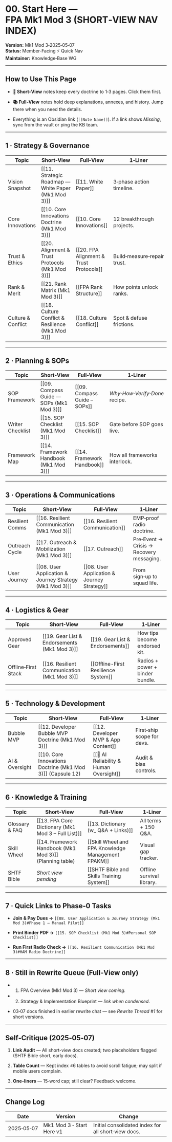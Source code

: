 

# 00. Start Here — FPA Mk1 Mod 3 (SHORT‑VIEW NAV INDEX)


**Version:** Mk1 Mod 3‑2025‑05‑07  
**Status:** Member‑Facing ⚡ Quick Nav  
**Maintainer:** Knowledge‑Base WG

---

## How to Use This Page

- **📄 Short‑View** notes keep every doctrine to 1‑3 pages. Click them first.
    
- **📚 Full‑View** notes hold deep explanations, annexes, and history. Jump there when you need the details.
    
- Everything is an Obsidian link (`[[Note Name]]`). If a link shows _Missing_, sync from the vault or ping the KB team.
    

---

## 1 · Strategy & Governance

|Topic|Short‑View|Full‑View|1‑Liner|
|---|---|---|---|
|Vision Snapshot|[[11. Strategic Roadmap — White Paper (Mk1 Mod 3)]]|[[11. White Paper]]|3‑phase action timeline.|
|Core Innovations|[[10. Core Innovations Doctrine (Mk1 Mod 3)]]|[[10. Core Innovations]]|12 breakthrough projects.|
|Trust & Ethics|[[20. Alignment & Trust Protocols (Mk1 Mod 3)]]|[[20. FPA Alignment & Trust Protocols]]|Build‑measure‑repair trust.|
|Rank & Merit|[[21. Rank Matrix (Mk1 Mod 3)]]|[[FPA Rank Structure]]|How points unlock ranks.|
|Culture & Conflict|[[18. Culture Conflict & Resilience (Mk1 Mod 3)]]|[[18. Culture Conflict]]|Spot & defuse frictions.|

---

## 2 · Planning & SOPs

|Topic|Short‑View|Full‑View|1‑Liner|
|---|---|---|---|
|SOP Framework|[[09. Compass Guide — SOPs (Mk1 Mod 3)]]|[[09. Compass Guide – SOPs]]|_Why‑How‑Verify‑Done_ recipe.|
|Writer Checklist|[[15. SOP Checklist (Mk1 Mod 3)]]|[[15. SOP Checklist]]|Gate before SOP goes live.|
|Framework Map|[[14. Framework Handbook (Mk1 Mod 3)]]|[[14. Framework Handbook]]|How all frameworks interlock.|

---

## 3 · Operations & Communications

|Topic|Short‑View|Full‑View|1‑Liner|
|---|---|---|---|
|Resilient Comms|[[16. Resilient Communication (Mk1 Mod 3)]]|[[16. Resilient Communication]]|EMP‑proof radio doctrine.|
|Outreach Cycle|[[17. Outreach & Mobilization (Mk1 Mod 3)]]|[[17. Outreach]]|Pre‑Event → Crisis → Recovery messaging.|
|User Journey|[[08. User Application & Journey Strategy (Mk1 Mod 3)]]|[[08. User Application & Journey Strategy]]|From sign‑up to squad life.|

---

## 4 · Logistics & Gear

|Topic|Short‑View|Full‑View|1‑Liner|
|---|---|---|---|
|Approved Gear|[[19. Gear List & Endorsements (Mk1 Mod 3)]]|[[19. Gear List & Endorsements]]|How tips become endorsed kit.|
|Offline‑First Stack|[[16. Resilient Communication (Mk1 Mod 3)]]|[[Offline-First Resilience System]]|Radios + power + binder bundle.|

---

## 5 · Technology & Development

|Topic|Short‑View|Full‑View|1‑Liner|
|---|---|---|---|
|Bubble MVP|[[12. Developer Bubble MVP Doctrine (Mk1 Mod 3)]]|[[12. Developer MVP & App Content]]|First‑ship scope for devs.|
|AI & Oversight|[[10. Core Innovations Doctrine (Mk1 Mod 3)]] (Capsule 12)|[[🧠 AI Reliability & Human Oversight]]|Audit & bias controls.|

---

## 6 · Knowledge & Training

|Topic|Short‑View|Full‑View|1‑Liner|
|---|---|---|---|
|Glossary & FAQ|[[13. FPA Core Dictionary (Mk1 Mod 3 – Full List)]]|[[13. Dictionary (w_ Q&A + Links)]]|All terms + 150 Q&A.|
|Skill Wheel|[[14. Framework Handbook (Mk1 Mod 3)]] (Planning table)|[[Skill Wheel and FPA Knowledge Management FPAKM]]|Visual gap tracker.|
|SHTF Bible|_Short view pending_|[[SHTF Bible and Skills Training System]]|Offline survival library.|

---

## 7 · Quick Links to Phase‑0 Tasks

- **Join & Pay Dues →** `[[08. User Application & Journey Strategy (Mk1 Mod 3)#Phase 1 — Manual Pilot]]`
    
- **Print Binder PDF →** `[[15. SOP Checklist (Mk1 Mod 3)#Personal SOP Checklist]]`
    
- **Run First Radio Check →** `[[16. Resilient Communication (Mk1 Mod 3)#HAM Radio Doctrine]]`
    

---

## 8 · Still in Rewrite Queue (Full‑View only)

- 1. FPA Overview (Mk1 Mod 3) — _Short view coming._
        
- 2. Strategy & Implementation Blueprint — _link when condensed_.
        
- 03‑07 docs finished in earlier rewrite chat — see _Rewrite Thread #1_ for short versions.
    

---

## Self‑Critique (2025‑05‑07)

1. **Link Audit** — All short-view docs created; two placeholders flagged (SHTF Bible short, early docs).
    
2. **Table Count** — Kept index ≤6 tables to avoid scroll fatigue; may split if mobile users complain.
    
3. **One-liners** — 15‑word cap; still clear? Feedback welcome.
    

---

## Change Log

|Date|Version|Change|
|---|---|---|
|2025‑05‑07|Mk1 Mod 3 ‑ Start Here v1|Initial consolidated index for all short‑view docs.|